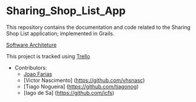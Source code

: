 # Sharing_Shop_List_App
This repository contains the documentation and code related to the Sharing Shop List application; implemented in Grails.

[Software Architeture](https://drive.google.com/drive/u/1/folders/0B3_q1-5BwOzEVEZITUxiRURlVTQ)

This project is tracked using [Trello](https://trello.com/b/OFWseW7G)
* Contributors:
  * [Joao Farias](https://github.com/JoaoGFarias) 
  * [Victor Nascimento] (https://github.com/vhsnasc)
  * [Tiago Nogueira] (https://github.com/tiagonog)
  * [Iago de Sa] (https://github.com/icfs)

